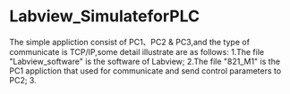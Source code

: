 # Labview_SimulateforPLC
The simple appliction consist of PC1、PC2 & PC3,and the type of communicate is TCP/IP,some detail illustrate are as follows:
1.The file "Labview_software" is the software of Labview;
2.The file "821_M1" is the PC1 appliction that used for communicate and send control parameters to PC2;
3.
